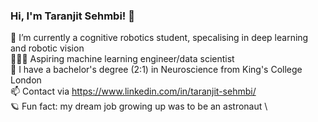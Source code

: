 ### Hi, I'm Taranjit Sehmbi! 👋

🌱 I’m currently a cognitive robotics student, specalising in deep learning and robotic vision \
👩🏽‍💻 Aspiring machine learning engineer/data scientist \
🧠 I have a bachelor's degree (2:1) in Neuroscience from King's College London \
📫 Contact via https://www.linkedin.com/in/taranjit-sehmbi/ \
🪐 Fun fact: my dream job growing up was to be an astronaut \

